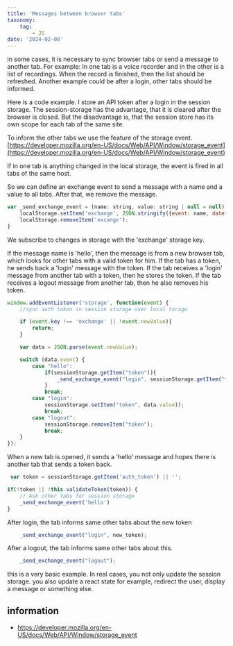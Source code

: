 ```yaml
---
title: 'Messages between browser tabs'
taxonomy:
    tag:
        - JS
date: '2024-02-08'
---
```


in some cases, it is necessary to sync browser tabs or send a message to another tab.
For example: In one tab is a voice recorder and in the other is a list of recordings. When the record is finished, then the list should be refreshed.
Another example could be after a login, other tabs should be informed.

Here is a code example. I store an API token after a login in the session storage.
The session-storage has the advantage, that it is cleared after the browser is closed.
But the disadvantage is, that the session store has its own scope for each tab of the same site.

To inform the other tabs we use the feature of the storage event.
[https://developer.mozilla.org/en-US/docs/Web/API/Window/storage_event](https://developer.mozilla.org/en-US/docs/Web/API/Window/storage_event)

If in one tab is anything changed in the local storage, the event is fired in all tabs of the same host.

So we can define an exchange event to send a message with a name and a value to all tabs.
After that, we remove the message.

```js
var _send_exchange_event = (name: string, value: string | null = null) => {
    localStorage.setItem('exchange', JSON.stringify({event: name, date: Date.now().toString(), value: value}));
    localStorage.removeItem('excange');
}
```

We subscribe to changes in storage with the 'exchange' storage key.

If the message name is 'hello', then the message is from a new browser tab, which looks for other tabs with a valid token for him.
If the tab has a token, he sends back a 'login' message with the token.
If the tab receives a 'login' message from another tab with a token, then he stores the token.
If the tab receives a logout message from another tab, then he also removes his token.

```js
window.addEventListener('storage', function(event) {
    //sync auth token in session storage over local torage

    if (event.key !== 'exchange' || !event.newValue){
        return;
    }

    var data = JSON.parse(event.newValue);

    switch (data.event) {
        case "hello":
            if(sessionStorage.getItem("token")){
                _send_exchange_event("login", sessionStorage.getItem("token"));
            }
            break;
        case "login":
            sessionStorage.setItem("token", data.value));
            break;
        case "logout":
            sessionStorage.removeItem("token");
            break;
    }
});
```

When a new tab is opened, it sends a 'hello' message and hopes there is another tab that sends a token back.
```js
 var token = sessionStorage.getItem('auth_token') || '';

if(!token || !this.validateToken(token)) {
    // Ask other tabs for session storage
    _send_exchange_event('hello')
}
```

After login, the tab informs same other tabs about the new token
```js
    _send_exchange_event("login", new_token);
```

After a logout, the tab informs same other tabs about this.
```js
    _send_exchange_event("logout");
```

this is a very basic example.
In real cases, you not only update the session storage. you also update a react state for example, redirect the user, display a message or something else.


## information

- https://developer.mozilla.org/en-US/docs/Web/API/Window/storage_event